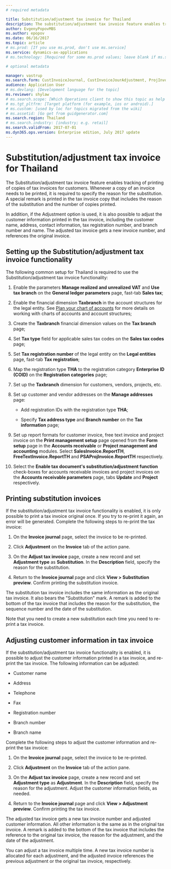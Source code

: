 ```yaml
---
# required metadata

title: Substitution/adjustment tax invoice for Thailand
description: The substitution/adjustment tax invoice feature enables tracking of printing of copies of tax invoices, as well as adjusting customer information in the tax invoice header.
author: EvgenyPopovMBS
ms.author: epopov
ms.date: 06/16/2017
ms.topic: article
# ms.prod: [If you use ms.prod, don't use ms.service]
ms.service: dynamics-ax-applications
# ms.technology: [Required for some ms.prod values; leave blank if ms.service is specified]

# optional metadata

manager: vastrup
ms.search.form: CustInvoiceJournal, CustInvoiceJourAdjustment, ProjInvoiceListPage, CustParameters
audience: Application User
# ms.devlang: [Development language for the topic]
ms.reviewer: shylaw
# ms.search.scope: [Which Operations client to show this topic as help for]
# ms.tgt_pltfrm: [Target platform (for example, ios or android).]
# ms.custom: [used by loc for topics migrated from the wiki]
# ms.assetid: [Go get from guidgenerator.com]
ms.search.region: Thailand
# ms.search.industry: [industry; e.g. retail]
ms.search.validFrom: 2017-07-01
ms.dyn365.ops.version: Enterprise edition, July 2017 update
---
```


# Substitution/adjustment tax invoice for Thailand

The Substitution/adjustment tax invoice feature enables tracking of printing of copies of tax invoices for customers. Whenever a copy of an invoice needs to be printed, it is required to specify the reason for the substitution. A special remark is printed in the tax invoice copy that includes the reason of the substitution and the number of copies printed.

In addition, if the Adjustment option is used, it is also possible to adjust the customer information printed in the tax invoice, including the customer name, address, contact information, tax registration number, and branch number and name. The adjusted tax invoice gets a new invoice number, and references the original invoice.

## Setting up the Substitution/adjustment tax invoice functionality

The following common setup for Thailand is required to use the Substitution/adjustment tax invoice functionality:

1. Enable the parameters **Manage realized and unrealized VAT** and **Use tax branch** on the **General ledger parameters** page, fast-tab **Sales tax**;

2. Enable the financial dimension **Taxbranch** in the account structures for the legal entity. See [Plan your chart of accounts](../general-ledger/plan-chart-of-accounts.md) for more details on working with charts of accounts and account structures;

3. Create the **Taxbranch** financial dimension values on the **Tax branch** page;

4. Set **Tax type** field for applicable sales tax codes on the **Sales tax codes** page;

5. Set **Tax registration number** of the legal entity on the **Legal entities** page, fast-tab **Tax registration**;

6.  Map the registration type **THA** to the registration category **Enterprise ID (COID)** on the **Registration categories** page;

7. Set up the **Taxbranch** dimension for customers, vendors, projects, etc.

8. Set up customer and vendor addresses on the **Manage addresses** page:

    - Add registration IDs with the registration type **THA**;

    - Specify **Tax address type** and **Branch number** on the **Tax information** page;

9. Set up report formats for customer invoice, free text invoice and project invoice on the **Print management setup** page opened from the **Form setup** page in the **Accounts receivable** or **Project management and accounting** modules. Select **SalesInvoice.ReportTH**, **FreeTextInvoice.ReportTH** and **PSAProjInvoice.ReportTH** respectively.

10. Select the **Enable tax document's substitution/adjustment function** check-boxes for accounts receivable invoices and project invoices on the **Accounts receivable parameters** page,  tabs **Update** and **Project** respectively.

## Printing substitution invoices

If the substitution/adjustment tax invoice functionality is enabled, it is only possible to print a tax invoice original once. If you try to re-print it again, an error will be generated. Complete the following steps to re-print the tax invoice:

1. On the **Invoice journal** page, select the invoice to be re-printed.

2. Click **Adjustment** on the **Invoice** tab of the action pane.

3. On the **Adjust tax invoice** page, create a new record and set **Adjustment type** as **Substitution**. In the **Description** field, specify the reason for the substitution.

4. Return to the **Invoice journal** page and click **View > Substitution preview**. Confirm printing the substitution invoice.

The substitution tax invoice includes the same information as the original tax invoice. It also bears the "Substitution" mark. A remark is added to the bottom of the tax invoice that includes the reason for the substitution, the sequence number and the date of the substitution.

Note that you need to create a new substitution each time you need to re-print a tax invoice.

## Adjusting customer information in tax invoice

If the substitution/adjustment tax invoice functionality is enabled, it is possible to adjust the customer information printed in a tax invoice, and re-print the tax invoice. The following information can be adjusted:

- Customer name

- Address

- Telephone

- Fax

- Registration number

- Branch number

- Branch name

Complete the following steps to adjust the customer information and re-print the tax invoice:

1. On the **Invoice journal** page, select the invoice to be re-printed.

2. Click **Adjustment** on the **Invoice** tab of the action pane.

3. On the **Adjust tax invoice** page, create a new record and set **Adjustment type** as **Adjustment**. In the **Description** field, specify the reason for the adjustment. Adjust the customer information fields, as needed.

4. Return to the **Invoice journal** page and click **View > Adjustment preview**. Confirm printing the tax invoice.

The adjusted tax invoice gets a new tax invoice number and adjusted customer information. All other information is the same as in the original tax invoice. A remark is added to the bottom of the tax invoice that includes the reference to the original tax invoice, the reason for the adjustment, and the date of the adjustment.

You can adjust a tax invoice multiple time. A new tax invoice number is allocated for each adjustment, and the adjusted invoice references the previous adjustment or the original tax invoice, respectively.
